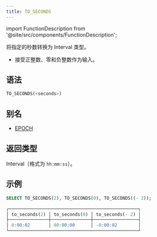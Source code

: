 ```yaml
---
title: TO_SECONDS
---
```

import FunctionDescription from '@site/src/components/FunctionDescription';

<FunctionDescription description="引入或更新于：v1.2.677"/>

将指定的秒数转换为 Interval 类型。

- 接受正整数、零和负整数作为输入。

## 语法

```sql
TO_SECONDS(<seconds>)
```

## 别名

- [EPOCH](epoch.md)

## 返回类型

Interval（格式为 `hh:mm:ss`）。

## 示例

```sql
SELECT TO_SECONDS(2), TO_SECONDS(0), TO_SECONDS((- 2));

┌─────────────────────────────────────────────────┐
│ to_seconds(2) │ to_seconds(0) │ to_seconds(- 2) │
├───────────────┼───────────────┼─────────────────┤
│ 0:00:02       │ 00:00:00      │ -0:00:02        │
└─────────────────────────────────────────────────┘
```